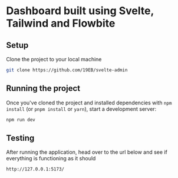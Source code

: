 # Dashboard built using Svelte, Tailwind and Flowbite

## Setup

Clone the project to your local machine

```bash
git clone https://github.com/19EB/svelte-admin
```

## Running the project

Once you've cloned the project and installed dependencies with `npm install` (or `pnpm install` or `yarn`), start a development server:

```bash
npm run dev
```

## Testing

After running the application, head over to the url below and see if everything is functioning as it should

```bash
http://127.0.0.1:5173/
```